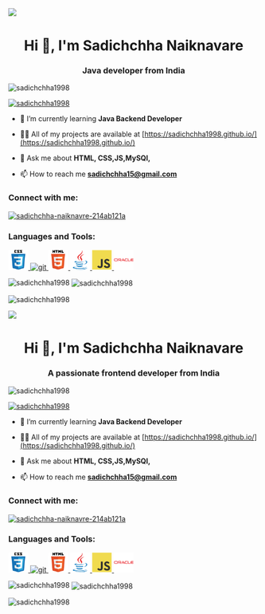 
<img src="https://info.bc3research.org/wp-content/uploads/2021/11/job-offer-ext-9.png"/>

<h1 align="center">Hi 👋, I'm Sadichchha Naiknavare</h1>
<h3 align="center">Java developer from India</h3>


<p align="left"> <img src="https://komarev.com/ghpvc/?username=sadichchha1998&label=Profile%20views&color=0e75b6&style=flat" alt="sadichchha1998" /> </p>

<p align="left"> <a href="https://github.com/ryo-ma/github-profile-trophy"><img src="https://github-profile-trophy.vercel.app/?username=sadichchha1998" alt="sadichchha1998" /></a> </p>

- 🌱 I’m currently learning **Java Backend Developer**

- 👨‍💻 All of my projects are available at [https://sadichchha1998.github.io/](https://sadichchha1998.github.io/)

- 💬 Ask me about **HTML, CSS,JS,MySQl,**

- 📫 How to reach me **sadichchha15@gmail.com**

<h3 align="left">Connect with me:</h3>
<p align="left">
<a href="https://linkedin.com/in/sadichchha-naiknavre-214ab121a" target="blank"><img align="center" src="https://raw.githubusercontent.com/rahuldkjain/github-profile-readme-generator/master/src/images/icons/Social/linked-in-alt.svg" alt="sadichchha-naiknavre-214ab121a" height="30" width="40" /></a>
</p>

<h3 align="left">Languages and Tools:</h3>
<p align="left"> <a href="https://www.w3schools.com/css/" target="_blank" rel="noreferrer"> <img src="https://raw.githubusercontent.com/devicons/devicon/master/icons/css3/css3-original-wordmark.svg" alt="css3" width="40" height="40"/> </a> <a href="https://git-scm.com/" target="_blank" rel="noreferrer"> <img src="https://www.vectorlogo.zone/logos/git-scm/git-scm-icon.svg" alt="git" width="40" height="40"/> </a> <a href="https://www.w3.org/html/" target="_blank" rel="noreferrer"> <img src="https://raw.githubusercontent.com/devicons/devicon/master/icons/html5/html5-original-wordmark.svg" alt="html5" width="40" height="40"/> </a> <a href="https://www.java.com" target="_blank" rel="noreferrer"> <img src="https://raw.githubusercontent.com/devicons/devicon/master/icons/java/java-original.svg" alt="java" width="40" height="40"/> </a> <a href="https://developer.mozilla.org/en-US/docs/Web/JavaScript" target="_blank" rel="noreferrer"> <img src="https://raw.githubusercontent.com/devicons/devicon/master/icons/javascript/javascript-original.svg" alt="javascript" width="40" height="40"/> </a> <a href="https://www.oracle.com/" target="_blank" rel="noreferrer"> <img src="https://raw.githubusercontent.com/devicons/devicon/master/icons/oracle/oracle-original.svg" alt="oracle" width="40" height="40"/> </a> </p>

<p><img align="left" src="https://github-readme-stats.vercel.app/api/top-langs?username=sadichchha1998&show_icons=true&locale=en&layout=compact" alt="sadichchha1998" /></p>

<p>&nbsp;<img align="center" src="https://github-readme-stats.vercel.app/api?username=sadichchha1998&show_icons=true&locale=en" alt="sadichchha1998" /></p>

<p><img align="center" src="https://github-readme-streak-stats.herokuapp.com/?user=sadichchha1998&" alt="sadichchha1998" /></p>

<img src="https://www.google.com/url?sa=i&url=https%3A%2F%2Finfo.bc3research.org%2F2022%2F07%2F22%2Fsoftware-developer-java-backend-2%2F&psig=AOvVaw0h15FCnUFtWhHhUqeWqKQ7&ust=1669497340704000&source=images&cd=vfe&ved=0CBAQjRxqFwoTCIjbu7GgyvsCFQAAAAAdAAAAABAN"/>

<h1 align="center">Hi 👋, I'm Sadichchha Naiknavare</h1>
<h3 align="center">A passionate frontend developer from India</h3>

<p align="left"> <img src="https://komarev.com/ghpvc/?username=sadichchha1998&label=Profile%20views&color=0e75b6&style=flat" alt="sadichchha1998" /> </p>

<p align="left"> <a href="https://github.com/ryo-ma/github-profile-trophy"><img src="https://github-profile-trophy.vercel.app/?username=sadichchha1998" alt="sadichchha1998" /></a> </p>

- 🌱 I’m currently learning **Java Backend Developer**

- 👨‍💻 All of my projects are available at [https://sadichchha1998.github.io/](https://sadichchha1998.github.io/)

- 💬 Ask me about **HTML, CSS,JS,MySQl,**

- 📫 How to reach me **sadichchha15@gmail.com**

<h3 align="left">Connect with me:</h3>
<p align="left">
<a href="https://linkedin.com/in/sadichchha-naiknavre-214ab121a" target="blank"><img align="center" src="https://raw.githubusercontent.com/rahuldkjain/github-profile-readme-generator/master/src/images/icons/Social/linked-in-alt.svg" alt="sadichchha-naiknavre-214ab121a" height="30" width="40" /></a>
</p>

<h3 align="left">Languages and Tools:</h3>
<p align="left"> <a href="https://www.w3schools.com/css/" target="_blank" rel="noreferrer"> <img src="https://raw.githubusercontent.com/devicons/devicon/master/icons/css3/css3-original-wordmark.svg" alt="css3" width="40" height="40"/> </a> <a href="https://git-scm.com/" target="_blank" rel="noreferrer"> <img src="https://www.vectorlogo.zone/logos/git-scm/git-scm-icon.svg" alt="git" width="40" height="40"/> </a> <a href="https://www.w3.org/html/" target="_blank" rel="noreferrer"> <img src="https://raw.githubusercontent.com/devicons/devicon/master/icons/html5/html5-original-wordmark.svg" alt="html5" width="40" height="40"/> </a> <a href="https://www.java.com" target="_blank" rel="noreferrer"> <img src="https://raw.githubusercontent.com/devicons/devicon/master/icons/java/java-original.svg" alt="java" width="40" height="40"/> </a> <a href="https://developer.mozilla.org/en-US/docs/Web/JavaScript" target="_blank" rel="noreferrer"> <img src="https://raw.githubusercontent.com/devicons/devicon/master/icons/javascript/javascript-original.svg" alt="javascript" width="40" height="40"/> </a> <a href="https://www.oracle.com/" target="_blank" rel="noreferrer"> <img src="https://raw.githubusercontent.com/devicons/devicon/master/icons/oracle/oracle-original.svg" alt="oracle" width="40" height="40"/> </a> </p>

<p><img align="left" src="https://github-readme-stats.vercel.app/api/top-langs?username=sadichchha1998&show_icons=true&locale=en&layout=compact" alt="sadichchha1998" /></p>

<p>&nbsp;<img align="center" src="https://github-readme-stats.vercel.app/api?username=sadichchha1998&show_icons=true&locale=en" alt="sadichchha1998" /></p>

<p><img align="center" src="https://github-readme-streak-stats.herokuapp.com/?user=sadichchha1998&" alt="sadichchha1998" /></p>
